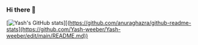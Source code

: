 ### Hi there 👋

<!--
**Yash-weeber/Yash-weeber** is a ✨ _special_ ✨ repository because its `README.md` (this file) appears on your GitHub profile.

Here are some ideas to get you started:

- 🔭 I’m currently working on ...
- 🌱 I’m currently learning ...
- 👯 I’m looking to collaborate on ...
- 🤔 I’m looking for help with ...
- 💬 Ask me about ...
- 📫 How to reach me: ...
- 😄 Pronouns: ...
- ⚡ Fun fact: ...
-->

[![Yash's GitHub stats](https://github-readme-stats.vercel.app/api?username=Yash-weeber)][(https://github.com/anuraghazra/github-readme-stats](https://github.com/Yash-weeber/Yash-weeber/edit/main/README.md))
